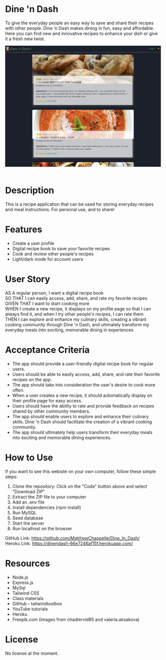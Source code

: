 # Dine 'n Dash
To give the everyday people an easy way to save and share their recipes with other people. Dine ’n Dash makes dining in fun, easy and affordable. Here you can find new and innovative recipes to enhance your dish or give it a fresh new twist.

![Dine'n Dash](./public/images/Dine-n-Dash.png)<br><br>

# Description
This is a recipe application that can be used for storing everyday recipes and meal instructions. For personal use, and to share!


# Features
* Create a user profile
* Digital recipe book to save your favorite recipes
* Cook and review other people's recipes  
* Light/dark mode for account users


# User Story
AS A regular person, I want a digital recipe book  
SO THAT I can easily access, add, share, and rate my favorite recipes  
GIVEN THAT I want to start cooking more  
WHEN I create a new recipe, it displays on my profile page so that I can always find it, and when I try other people's recipes, I can rate them  
THEN I can explore and enhance my culinary skills, creating a vibrant cooking community through Dine 'n Dash, and ultimately transform my everyday meals into exciting, memorable dining in experiences


# Acceptance Criteria
* The app should provide a user-friendly digital recipe book for regular users.
* Users should be able to easily access, add, share, and rate their favorite recipes on the app.
* The app should take into consideration the user's desire to cook more often.
* When a user creates a new recipe, it should automatically display on their profile page for easy access.
* Users should have the ability to rate and provide feedback on recipes shared by other community members.
* The app should enable users to explore and enhance their culinary skills.
Dine 'n Dash should facilitate the creation of a vibrant cooking community.
* The app should ultimately help users transform their everyday meals into exciting and memorable dining experiences.


# How to Use
If you want to see this website on your own computer, follow these simple steps:
1. Clone the repository: Click on the "Code" button above and select "Download ZIP" 
2. Extract the ZIP file to your computer
3. Add an .env file
4. Install dependencies (npm install)
5. Run MySQL
6. Seed database
7. Start the server
8. Run localhost on the browser  
  
GitHub Link: https://github.com/MatthewChappelle/Dine_In_Dash/  
Heroku Link: https://dinendash-66e7246af15f.herokuapp.com/


# Resources 
* Node.js
* Express.js
* MySql
* Tailwind CSS
* Class materials
* GitHub - tailwindtoolbox
* YouTube tutorials
* Heroku
* Freepik.com (images from chadlervid85 and valeria.aksakova)


# License
No license at the moment.
